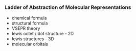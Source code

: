 ### Ladder of Abstraction of Molecular Representations

* chemical formula
* structural formula
* VSEPR theory
* lewis octet / dot structure - 2D
* lewis structures - 3D
* molecular orbitals
